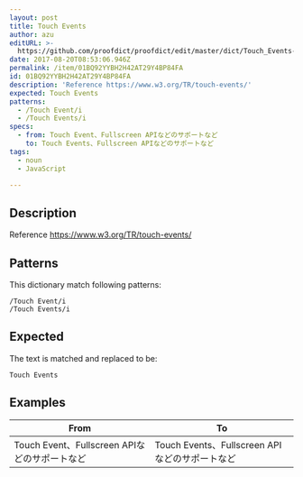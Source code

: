 ```yaml
---
layout: post
title: Touch Events
author: azu
editURL: >-
  https://github.com/proofdict/proofdict/edit/master/dict/Touch_Events--01BQ92YYBH2H42AT29Y4BP84FA.yml
date: 2017-08-20T08:53:06.946Z
permalink: /item/01BQ92YYBH2H42AT29Y4BP84FA
id: 01BQ92YYBH2H42AT29Y4BP84FA
description: 'Reference https://www.w3.org/TR/touch-events/'
expected: Touch Events
patterns:
  - /Touch Event/i
  - /Touch Events/i
specs:
  - from: Touch Event、Fullscreen APIなどのサポートなど
    to: Touch Events、Fullscreen APIなどのサポートなど
tags:
  - noun
  - JavaScript

---
```


## Description

Reference https://www.w3.org/TR/touch-events/

## Patterns

This dictionary match following patterns:

    /Touch Event/i
    /Touch Events/i

## Expected

The text is matched and replaced to be:

    Touch Events

## Examples

| From                                | To                                   |
| ----------------------------------- | ------------------------------------ |
| Touch Event、Fullscreen APIなどのサポートなど | Touch Events、Fullscreen APIなどのサポートなど |
